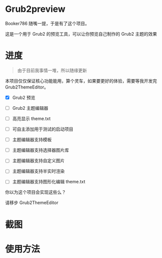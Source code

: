 # Grub2preview

Booker786 随嘴一提，于是有了这个项目。

这是一个用于 Grub2 的预览工具，可以让你预览自己制作的 Grub2 主题的效果

# 进度

> 由于目前我事情一堆，所以随缘更新

本项目仅仅保证核心功能能用，算个灵车，如果要更好的体验，需要等我开发完 Grub2ThemeEditor。

- [x] Grub2 预览

- [ ] Grub2 主题编辑器
- [ ] 高亮显示 theme.txt
- [ ] 可自主添加用于测试的启动项目
- [ ] 主题编辑器支持模板
- [ ] 主题编辑器支持选择器图片库
- [ ] 主题编辑器支持自定义图片
- [ ] 主题编辑器支持半实时渲染
- [ ] 主题编辑器支持图形化编辑 theme.txt

你以为这个项目会实现这些么？

请移步 Grub2ThemeEditor

# 截图

# 使用方法
